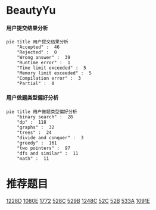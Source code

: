 # BeautyYu

<!-- tabs:start -->



#### **用户提交结果分析**

```mermaid
pie title 用户提交结果分析
    "Accepted" :  46
    "Rejected" :  0
    "Wrong answer" :  39
    "Runtime error" :  1
    "Time limit exceeded" :  5
    "Memory limit exceeded" :  5
    "Compilation error" :  3
    "Partial" :  0
```

#### **用户做题类型偏好分析**

```mermaid
pie title 用户做题类型偏好分析
    "binary search" :  28
    "dp" :  118
    "graphs" :  32
    "trees" :  24
    "divide and conquer" :  3
    "greedy" :  161
    "two pointers" :  97
    "dfs and similar" :  11
    "math" :  11
```



<!-- tabs:end -->
# 推荐题目
[1228D](https://codeforces.com/contest/1228/problem/D)
[1080E](https://codeforces.com/contest/1080/problem/E)
[1772](https://codeforces.com/contest/177/problem/2)
[528C](https://codeforces.com/contest/528/problem/C)
[529B](https://codeforces.com/contest/529/problem/B)
[1248C](https://codeforces.com/contest/1248/problem/C)
[52C](https://codeforces.com/contest/52/problem/C)
[52B](https://codeforces.com/contest/52/problem/B)
[533A](https://codeforces.com/contest/533/problem/A)
[1091E](https://codeforces.com/contest/1091/problem/E)
